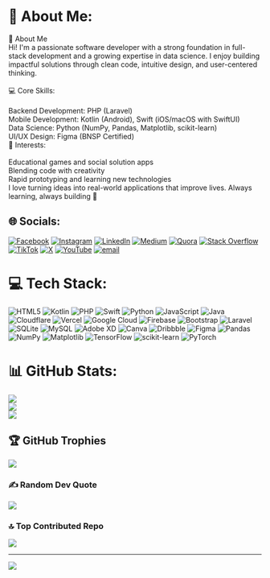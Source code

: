 # 💫 About Me:
🌟 About Me<br>Hi! I'm a passionate software developer with a strong foundation in full-stack development and a growing expertise in data science. I enjoy building impactful solutions through clean code, intuitive design, and user-centered thinking.<br><br>💻 Core Skills:<br><br>Backend Development: PHP (Laravel)<br>Mobile Development: Kotlin (Android), Swift (iOS/macOS with SwiftUI)<br>Data Science: Python (NumPy, Pandas, Matplotlib, scikit-learn)<br>UI/UX Design: Figma (BNSP Certified)<br>🎯 Interests:<br><br>Educational games and social solution apps<br>Blending code with creativity<br>Rapid prototyping and learning new technologies<br>I love turning ideas into real-world applications that improve lives. Always learning, always building 🚀<br>


## 🌐 Socials:
[![Facebook](https://img.shields.io/badge/Facebook-%231877F2.svg?logo=Facebook&logoColor=white)](https://facebook.com/Sulthon_Farel) [![Instagram](https://img.shields.io/badge/Instagram-%23E4405F.svg?logo=Instagram&logoColor=white)](https://instagram.com/farel_sulthonn) [![LinkedIn](https://img.shields.io/badge/LinkedIn-%230077B5.svg?logo=linkedin&logoColor=white)](https://linkedin.com/in/Sulthon-Farel-Abdur-Qois) [![Medium](https://img.shields.io/badge/Medium-12100E?logo=medium&logoColor=white)](https://medium.com/@sulthon.farel29) [![Quora](https://img.shields.io/badge/Quora-%23B92B27.svg?logo=Quora&logoColor=white)](https://quora.com/profile/Sulthon-Farel) [![Stack Overflow](https://img.shields.io/badge/-Stackoverflow-FE7A16?logo=stack-overflow&logoColor=white)](https://stackoverflow.com/users/29026334) [![TikTok](https://img.shields.io/badge/TikTok-%23000000.svg?logo=TikTok&logoColor=white)](https://tiktok.com/@esfarel27) [![X](https://img.shields.io/badge/X-black.svg?logo=X&logoColor=white)](https://x.com/sulthonfarel) [![YouTube](https://img.shields.io/badge/YouTube-%23FF0000.svg?logo=YouTube&logoColor=white)](https://youtube.com/@SulthonFarel) [![email](https://img.shields.io/badge/Email-D14836?logo=gmail&logoColor=white)](mailto:sulthon.farel29@gmail.com) 

# 💻 Tech Stack:
![HTML5](https://img.shields.io/badge/html5-%23E34F26.svg?style=flat-square&logo=html5&logoColor=white) ![Kotlin](https://img.shields.io/badge/kotlin-%237F52FF.svg?style=flat-square&logo=kotlin&logoColor=white) ![PHP](https://img.shields.io/badge/php-%23777BB4.svg?style=flat-square&logo=php&logoColor=white) ![Swift](https://img.shields.io/badge/swift-F54A2A?style=flat-square&logo=swift&logoColor=white) ![Python](https://img.shields.io/badge/python-3670A0?style=flat-square&logo=python&logoColor=ffdd54) ![JavaScript](https://img.shields.io/badge/javascript-%23323330.svg?style=flat-square&logo=javascript&logoColor=%23F7DF1E) ![Java](https://img.shields.io/badge/java-%23ED8B00.svg?style=flat-square&logo=openjdk&logoColor=white) ![Cloudflare](https://img.shields.io/badge/Cloudflare-F38020?style=flat-square&logo=Cloudflare&logoColor=white) ![Vercel](https://img.shields.io/badge/vercel-%23000000.svg?style=flat-square&logo=vercel&logoColor=white) ![Google Cloud](https://img.shields.io/badge/GoogleCloud-%234285F4.svg?style=flat-square&logo=google-cloud&logoColor=white) ![Firebase](https://img.shields.io/badge/firebase-%23039BE5.svg?style=flat-square&logo=firebase) ![Bootstrap](https://img.shields.io/badge/bootstrap-%238511FA.svg?style=flat-square&logo=bootstrap&logoColor=white) ![Laravel](https://img.shields.io/badge/laravel-%23FF2D20.svg?style=flat-square&logo=laravel&logoColor=white) ![SQLite](https://img.shields.io/badge/sqlite-%2307405e.svg?style=flat-square&logo=sqlite&logoColor=white) ![MySQL](https://img.shields.io/badge/mysql-4479A1.svg?style=flat-square&logo=mysql&logoColor=white) ![Adobe XD](https://img.shields.io/badge/Adobe%20XD-470137?style=flat-square&logo=Adobe%20XD&logoColor=#FF61F6) ![Canva](https://img.shields.io/badge/Canva-%2300C4CC.svg?style=flat-square&logo=Canva&logoColor=white) ![Dribbble](https://img.shields.io/badge/Dribbble-EA4C89?style=flat-square&logo=dribbble&logoColor=white) ![Figma](https://img.shields.io/badge/figma-%23F24E1E.svg?style=flat-square&logo=figma&logoColor=white) ![Pandas](https://img.shields.io/badge/pandas-%23150458.svg?style=flat-square&logo=pandas&logoColor=white) ![NumPy](https://img.shields.io/badge/numpy-%23013243.svg?style=flat-square&logo=numpy&logoColor=white) ![Matplotlib](https://img.shields.io/badge/Matplotlib-%23ffffff.svg?style=flat-square&logo=Matplotlib&logoColor=black) ![TensorFlow](https://img.shields.io/badge/TensorFlow-%23FF6F00.svg?style=flat-square&logo=TensorFlow&logoColor=white) ![scikit-learn](https://img.shields.io/badge/scikit--learn-%23F7931E.svg?style=flat-square&logo=scikit-learn&logoColor=white) ![PyTorch](https://img.shields.io/badge/PyTorch-%23EE4C2C.svg?style=flat-square&logo=PyTorch&logoColor=white)
# 📊 GitHub Stats:
![](https://github-readme-stats.vercel.app/api?username=sulthonfarel&theme=darcula&hide_border=true&include_all_commits=true&count_private=false)<br/>
![](https://nirzak-streak-stats.vercel.app/?user=sulthonfarel&theme=darcula&hide_border=true)<br/>
![](https://github-readme-stats.vercel.app/api/top-langs/?username=sulthonfarel&theme=darcula&hide_border=true&include_all_commits=true&count_private=false&layout=compact)

## 🏆 GitHub Trophies
![](https://github-profile-trophy.vercel.app/?username=sulthonfarel&theme=tokyonight&no-frame=false&no-bg=true&margin-w=4)

### ✍️ Random Dev Quote
![](https://quotes-github-readme.vercel.app/api?type=horizontal&theme=radical)

### 🔝 Top Contributed Repo
![](https://github-contributor-stats.vercel.app/api?username=sulthonfarel&limit=5&theme=dark&combine_all_yearly_contributions=true)

---
[![](https://visitcount.itsvg.in/api?id=sulthonfarel&icon=0&color=0)](https://visitcount.itsvg.in)

<!-- Proudly created with GPRM ( https://gprm.itsvg.in ) -->
